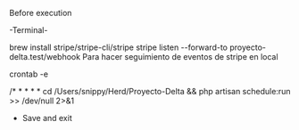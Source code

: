 
Before execution

-Terminal-  

brew install stripe/stripe-cli/stripe
stripe listen --forward-to proyecto-delta.test/webhook  Para hacer seguimiento de eventos de stripe en local


crontab -e

/* * * * * cd /Users/snippy/Herd/Proyecto-Delta && php artisan schedule:run >> /dev/null 2>&1

- Save and exit
